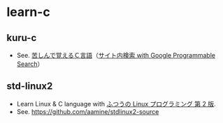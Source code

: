 # learn-c

## kuru-c

- See. [苦しんで覚えるＣ言語](https://9cguide.appspot.com/)（[サイト内検索 with Google Programmable Search](https://cse.google.com/cse?cx=1fde42476d787938a)）

## std-linux2

- Learn Linux & C language with [ふつうの Linux プログラミング 第 2 版](https://www.amazon.co.jp/dp/4797386479/).
- See. https://github.com/aamine/stdlinux2-source

